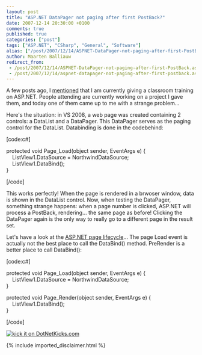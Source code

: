 ```yaml
---
layout: post
title: "ASP.NET DataPager not paging after first PostBack?"
date: 2007-12-14 20:30:00 +0100
comments: true
published: true
categories: ["post"]
tags: ["ASP.NET", "CSharp", "General", "Software"]
alias: ["/post/2007/12/14/ASPNET-DataPager-not-paging-after-first-PostBack.aspx", "/post/2007/12/14/aspnet-datapager-not-paging-after-first-postback.aspx"]
author: Maarten Balliauw
redirect_from:
 - /post/2007/12/14/ASPNET-DataPager-not-paging-after-first-PostBack.aspx.html
 - /post/2007/12/14/aspnet-datapager-not-paging-after-first-postback.aspx.html
---
```

<p>
A few posts ago, I <a href="/post/2007/11/advanced-aspnet-caching-events.aspx" target="_blank">mentioned</a> that I am currently giving a classroom training on ASP.NET. People attending are currently working on a project I gave them, and today one of them came up to me with a strange problem... 
</p>
<p>
Here&#39;s the situation: in VS 2008, a web page was created containing 2 controls: a DataList and a DataPager. This DataPager serves as the paging control for the DataList. Databinding is done in the codebehind: 
</p>
<p>
[code:c#] 
</p>
<p>
protected void Page_Load(object sender, EventArgs e) {<br />
&nbsp;&nbsp;&nbsp; ListView1.DataSource = NorthwindDataSource;<br />
&nbsp;&nbsp;&nbsp; ListView1.DataBind();<br />
} 
</p>
<p>
[/code] 
</p>
<p>
This works perfectly! When the page is rendered in a brwoser window, data is shown in the DataList control. Now, when testing the DataPager, something strange happens: when a page number is clicked, ASP.NET will process a PostBack, rendering... the same page as before! Clicking the DataPager again is the only way to really go to a different page in the result set. 
</p>
<p>
Let&#39;s have a look at the <a href="http://msdn2.microsoft.com/en-us/library/ms178472.aspx" target="_blank">ASP.NET page lifecycle</a>... The page Load event is actually not the best place to call the DataBind() method. PreRender is a better place to call DataBind(): 
</p>
<p>
[code:c#] 
</p>
<p>
protected void Page_Load(object sender, EventArgs e) {<br />
&nbsp;&nbsp;&nbsp; ListView1.DataSource = NorthwindDataSource;<br />
} 
</p>
<p>
protected void Page_Render(object sender, EventArgs e) {<br />
&nbsp;&nbsp;&nbsp; ListView1.DataBind();<br />
} 
</p>
<p>
[/code] 
</p>
<p>
<a href="http://www.dotnetkicks.com/kick/?url=/post/2007/12/ASPNET-DataPager-not-paging-after-first-PostBack.aspx&amp;title=ASP.NET DataPager not paging after first PostBack?">
                    <img src="http://www.dotnetkicks.com/Services/Images/KickItImageGenerator.ashx?url=/post/2007/12/ASPNET-DataPager-not-paging-after-first-PostBack.aspx" border="0" alt="kick it on DotNetKicks.com" />
                  </a>
</p>

{% include imported_disclaimer.html %}
